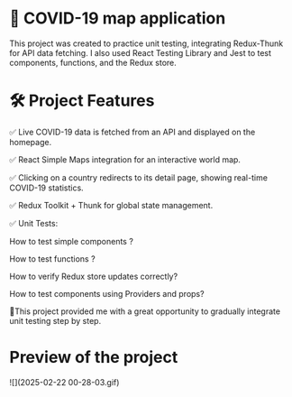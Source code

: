# 🚀 COVID-19 map application
This project was created to practice unit testing, integrating Redux-Thunk for API data fetching. I also used React Testing Library and Jest to test components, functions, and the Redux store.
# 🛠 Project Features
✅ Live COVID-19 data is fetched from an API and displayed on the homepage.

✅ React Simple Maps integration for an interactive world map.

✅ Clicking on a country redirects to its detail page, showing real-time COVID-19 statistics.

✅ Redux Toolkit + Thunk for global state management.

✅ Unit Tests:

How to test simple components ?

How to test functions ?

How to verify Redux store updates correctly?

How to test components using Providers and props?

📍This project provided me with a great opportunity to gradually integrate unit testing step by step.
# Preview of the project
![](2025-02-22 00-28-03.gif)
